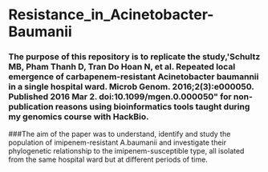 # Resistance_in_Acinetobacter-Baumanii

### The purpose of this repository is to replicate the study,'Schultz MB, Pham Thanh D, Tran Do Hoan N, et al. Repeated local emergence of carbapenem-resistant Acinetobacter baumannii in a single hospital ward. Microb Genom. 2016;2(3):e000050. Published 2016 Mar 2. doi:10.1099/mgen.0.000050" for non-publication reasons using bioinformatics tools taught during my genomics course with HackBio.

###The aim of the paper was to understand, identify and study the population of imipenem-resistant A.baumanii and investigate their phylogenetic relationship to the imipenem-susceptible type, all isolated from the same hospital ward but at different periods of time.


